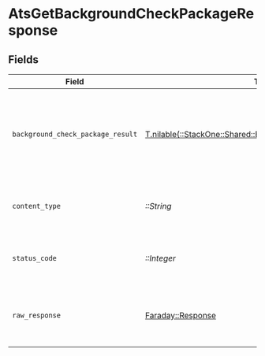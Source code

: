 # AtsGetBackgroundCheckPackageResponse


## Fields

| Field                                                                                                              | Type                                                                                                               | Required                                                                                                           | Description                                                                                                        |
| ------------------------------------------------------------------------------------------------------------------ | ------------------------------------------------------------------------------------------------------------------ | ------------------------------------------------------------------------------------------------------------------ | ------------------------------------------------------------------------------------------------------------------ |
| `background_check_package_result`                                                                                  | [T.nilable(::StackOne::Shared::BackgroundCheckPackageResult)](../../models/shared/backgroundcheckpackageresult.md) | :heavy_minus_sign:                                                                                                 | The background check package with the given identifier was retrieved.                                              |
| `content_type`                                                                                                     | *::String*                                                                                                         | :heavy_check_mark:                                                                                                 | HTTP response content type for this operation                                                                      |
| `status_code`                                                                                                      | *::Integer*                                                                                                        | :heavy_check_mark:                                                                                                 | HTTP response status code for this operation                                                                       |
| `raw_response`                                                                                                     | [Faraday::Response](https://www.rubydoc.info/gems/faraday/Faraday/Response)                                        | :heavy_check_mark:                                                                                                 | Raw HTTP response; suitable for custom response parsing                                                            |